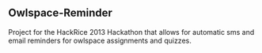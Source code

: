 Owlspace-Reminder
-----------------

Project for the HackRice 2013 Hackathon that allows for automatic
sms and email reminders for owlspace assignments and quizzes.
